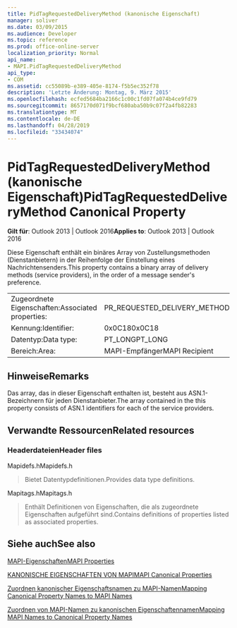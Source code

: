 ```yaml
---
title: PidTagRequestedDeliveryMethod (kanonische Eigenschaft)
manager: soliver
ms.date: 03/09/2015
ms.audience: Developer
ms.topic: reference
ms.prod: office-online-server
localization_priority: Normal
api_name:
- MAPI.PidTagRequestedDeliveryMethod
api_type:
- COM
ms.assetid: cc55089b-e389-405e-8174-f5b5ec352f78
description: 'Letzte Änderung: Montag, 9. März 2015'
ms.openlocfilehash: ecfed5684ba2166c1c00c1fd07fa074b4ce9fd79
ms.sourcegitcommit: 8657170d071f9bcf680aba50b9c07f2a4fb82283
ms.translationtype: MT
ms.contentlocale: de-DE
ms.lasthandoff: 04/28/2019
ms.locfileid: "33434074"
---
```

# <a name="pidtagrequesteddeliverymethod-canonical-property"></a><span data-ttu-id="19355-103">PidTagRequestedDeliveryMethod (kanonische Eigenschaft)</span><span class="sxs-lookup"><span data-stu-id="19355-103">PidTagRequestedDeliveryMethod Canonical Property</span></span>

  
  
<span data-ttu-id="19355-104">**Gilt für**: Outlook 2013 | Outlook 2016</span><span class="sxs-lookup"><span data-stu-id="19355-104">**Applies to**: Outlook 2013 | Outlook 2016</span></span> 
  
<span data-ttu-id="19355-105">Diese Eigenschaft enthält ein binäres Array von Zustellungsmethoden (Dienstanbietern) in der Reihenfolge der Einstellung eines Nachrichtensenders.</span><span class="sxs-lookup"><span data-stu-id="19355-105">This property contains a binary array of delivery methods (service providers), in the order of a message sender's preference.</span></span>
  
|||
|:-----|:-----|
|<span data-ttu-id="19355-106">Zugeordnete Eigenschaften:</span><span class="sxs-lookup"><span data-stu-id="19355-106">Associated properties:</span></span>  <br/> |<span data-ttu-id="19355-107">PR_REQUESTED_DELIVERY_METHOD</span><span class="sxs-lookup"><span data-stu-id="19355-107">PR_REQUESTED_DELIVERY_METHOD</span></span>  <br/> |
|<span data-ttu-id="19355-108">Kennung:</span><span class="sxs-lookup"><span data-stu-id="19355-108">Identifier:</span></span>  <br/> |<span data-ttu-id="19355-109">0x0C18</span><span class="sxs-lookup"><span data-stu-id="19355-109">0x0C18</span></span>  <br/> |
|<span data-ttu-id="19355-110">Datentyp:</span><span class="sxs-lookup"><span data-stu-id="19355-110">Data type:</span></span>  <br/> |<span data-ttu-id="19355-111">PT_LONG</span><span class="sxs-lookup"><span data-stu-id="19355-111">PT_LONG</span></span>  <br/> |
|<span data-ttu-id="19355-112">Bereich:</span><span class="sxs-lookup"><span data-stu-id="19355-112">Area:</span></span>  <br/> |<span data-ttu-id="19355-113">MAPI-Empfänger</span><span class="sxs-lookup"><span data-stu-id="19355-113">MAPI Recipient</span></span>  <br/> |
   
## <a name="remarks"></a><span data-ttu-id="19355-114">Hinweise</span><span class="sxs-lookup"><span data-stu-id="19355-114">Remarks</span></span>

<span data-ttu-id="19355-115">Das array, das in dieser Eigenschaft enthalten ist, besteht aus ASN.1-Bezeichnern für jeden Dienstanbieter.</span><span class="sxs-lookup"><span data-stu-id="19355-115">The array contained in the this property consists of ASN.1 identifiers for each of the service providers.</span></span>
  
## <a name="related-resources"></a><span data-ttu-id="19355-116">Verwandte Ressourcen</span><span class="sxs-lookup"><span data-stu-id="19355-116">Related resources</span></span>

### <a name="header-files"></a><span data-ttu-id="19355-117">Headerdateien</span><span class="sxs-lookup"><span data-stu-id="19355-117">Header files</span></span>

<span data-ttu-id="19355-118">Mapidefs.h</span><span class="sxs-lookup"><span data-stu-id="19355-118">Mapidefs.h</span></span>
  
> <span data-ttu-id="19355-119">Bietet Datentypdefinitionen.</span><span class="sxs-lookup"><span data-stu-id="19355-119">Provides data type definitions.</span></span>
    
<span data-ttu-id="19355-120">Mapitags.h</span><span class="sxs-lookup"><span data-stu-id="19355-120">Mapitags.h</span></span>
  
> <span data-ttu-id="19355-121">Enthält Definitionen von Eigenschaften, die als zugeordnete Eigenschaften aufgeführt sind.</span><span class="sxs-lookup"><span data-stu-id="19355-121">Contains definitions of properties listed as associated properties.</span></span>
    
## <a name="see-also"></a><span data-ttu-id="19355-122">Siehe auch</span><span class="sxs-lookup"><span data-stu-id="19355-122">See also</span></span>



[<span data-ttu-id="19355-123">MAPI-Eigenschaften</span><span class="sxs-lookup"><span data-stu-id="19355-123">MAPI Properties</span></span>](mapi-properties.md)
  
[<span data-ttu-id="19355-124">KANONISCHE EIGENSCHAFTEN VON MAPI</span><span class="sxs-lookup"><span data-stu-id="19355-124">MAPI Canonical Properties</span></span>](mapi-canonical-properties.md)
  
[<span data-ttu-id="19355-125">Zuordnen kanonischer Eigenschaftsnamen zu MAPI-Namen</span><span class="sxs-lookup"><span data-stu-id="19355-125">Mapping Canonical Property Names to MAPI Names</span></span>](mapping-canonical-property-names-to-mapi-names.md)
  
[<span data-ttu-id="19355-126">Zuordnen von MAPI-Namen zu kanonischen Eigenschaftennamen</span><span class="sxs-lookup"><span data-stu-id="19355-126">Mapping MAPI Names to Canonical Property Names</span></span>](mapping-mapi-names-to-canonical-property-names.md)

